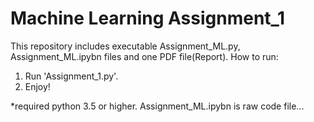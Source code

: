 # Machine Learning Assignment_1

This repository includes executable Assignment_ML.py, Assignment_ML.ipybn files and one PDF file(Report).
How to run: 
1) Run 'Assignment_1.py'.
2) Enjoy!

*required python 3.5 or higher.
Assignment_ML.ipybn is raw code file...
